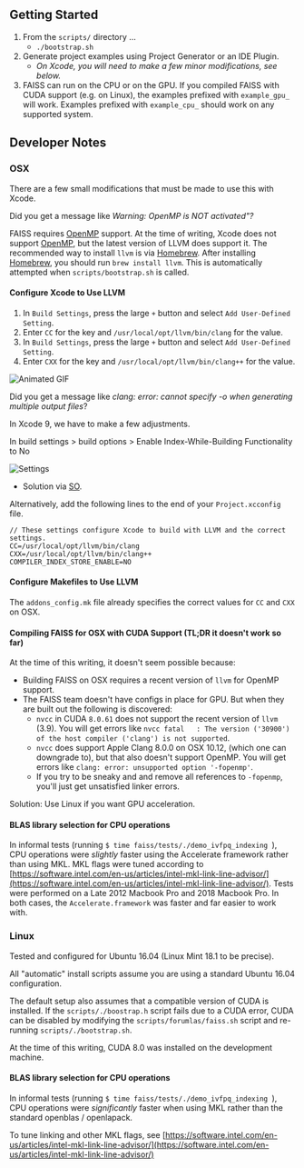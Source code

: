 ## Getting Started

1.  From the `scripts/` directory ...
    -   `./bootstrap.sh`
2.  Generate project examples using Project Generator or an IDE Plugin.
    -   _On Xcode, you will need to make a few minor modifications, see below._
3.  FAISS can run on the CPU or on the GPU. If you compiled FAISS with CUDA support (e.g. on Linux), the examples prefixed with `example_gpu_` will work.  Examples prefixed with `example_cpu_` should work on any supported system.

## Developer Notes

### OSX

There are a few small modifications that must be made to use this with Xcode.

Did you get a message like _Warning: OpenMP is NOT activated"?_

FAISS requires [OpenMP](http://www.openmp.org/) support. At the time of writing, Xcode does not support [OpenMP](http://www.openmp.org/), but the latest version of LLVM does support it. The recommended way to install `llvm` is via [Homebrew](https://brew.sh/). After installing [Homebrew](https://brew.sh/), you should run `brew install llvm`. This is automatically attempted when `scripts/bootstrap.sh` is called.

#### Configure Xcode to Use LLVM
1.  In `Build Settings`, press the large `+` button and select `Add User-Defined Setting`.
2.  Enter `CC` for the key and `/usr/local/opt/llvm/bin/clang` for the value.
3.  In `Build Settings`, press the large `+` button and select `Add User-Defined Setting`.
4.  Enter `CXX` for the key and `/usr/local/opt/llvm/bin/clang++` for the value.

![Animated GIF](https://media.giphy.com/media/3o7btTvEP1NAigN54Y/giphy.gif)

Did you get a message like _clang: error: cannot specify -o when generating multiple output files_?

In Xcode 9, we have to make a few adjustments.

In build settings > build options > Enable Index-While-Building Functionality to No

![Settings](https://i.stack.imgur.com/MIjRd.png)

-   Solution via [SO](https://stackoverflow.com/a/48717558/1518329).

Alternatively, add the following lines to the end of your `Project.xcconfig` file.

```
// These settings configure Xcode to build with LLVM and the correct settings.
CC=/usr/local/opt/llvm/bin/clang
CXX=/usr/local/opt/llvm/bin/clang++
COMPILER_INDEX_STORE_ENABLE=NO
```

#### Configure Makefiles to Use LLVM
The `addons_config.mk` file already specifies the correct values for `CC` and `CXX` on OSX.

#### Compiling FAISS for OSX with CUDA Support (TL;DR it doesn't work so far)
At the time of this writing, it doesn't seem possible because:
-   Building FAISS on OSX requires a recent version of `llvm` for OpenMP support.
-   The FAISS team doesn't have configs in place for GPU. But when they are built out the following is discovered:
    -   `nvcc` in CUDA `8.0.61` does not support the recent version of `llvm` (3.9).  You will get errors like `nvcc fatal   : The version ('30900') of the host compiler ('clang') is not supported`.
    -   `nvcc` does support Apple Clang 8.0.0 on OSX 10.12, (which one can downgrade to), but that also doesn't support OpenMP.  You will get errors like `clang: error: unsupported option '-fopenmp'`.
    -   If you try to be sneaky and and remove all references to `-fopenmp`, you'll just get unsatisfied linker errors.

Solution: Use Linux if you want GPU acceleration.

#### BLAS library selection for CPU operations

In informal tests (running `$ time faiss/tests/./demo_ivfpq_indexing `), CPU operations were _slightly_ faster using the Accelerate framework rather than using MKL. MKL flags were tuned according to [https://software.intel.com/en-us/articles/intel-mkl-link-line-advisor/](https://software.intel.com/en-us/articles/intel-mkl-link-line-advisor/). Tests were performed on a Late 2012 Macbook Pro and 2018 Macbook Pro. In both cases, the `Accelerate.framework` was faster and far easier to work with.

### Linux

Tested and configured for Ubuntu 16.04 (Linux Mint 18.1 to be precise).

All "automatic" install scripts assume you are using a standard Ubuntu 16.04 configuration.

The default setup also assumes that a compatible version of CUDA is installed.  If the `scripts/./boostrap.h` script fails due to a CUDA error, CUDA can be disabled by modifying the `scripts/forumlas/faiss.sh` script and re-running `scripts/./bootstrap.sh`.

At the time of this writing, CUDA 8.0 was installed on the development machine.

#### BLAS library selection for CPU operations

In informal tests (running `$ time faiss/tests/./demo_ivfpq_indexing `), CPU operations were _significantly_ faster when using MKL rather than the standard openblas / openlapack.

To tune linking and other MKL flags, see [https://software.intel.com/en-us/articles/intel-mkl-link-line-advisor/](https://software.intel.com/en-us/articles/intel-mkl-link-line-advisor/)
